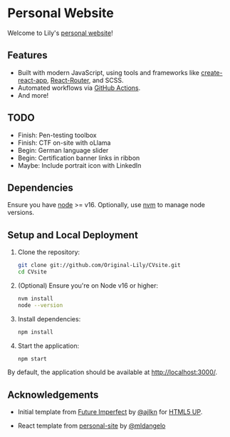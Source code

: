 # Personal Website

Welcome to Lily's [personal website](https://FabulousLily.com)!

## Features

- Built with modern JavaScript, using tools and frameworks like [create-react-app](https://github.com/facebook/create-react-app), [React-Router](https://reactrouter.com/), and SCSS.
- Automated workflows via [GitHub Actions](https://github.com/features/actions).
- And more!

## TODO

- Finish: Pen-testing toolbox
- Finish: CTF on-site with oLlama
-  Begin: German language slider
-  Begin: Certification banner links in ribbon
-  Maybe: Include portrait icon with LinkedIn

## Dependencies

Ensure you have [node](https://nodejs.org/) >= v16. Optionally, use [nvm](https://github.com/nvm-sh/nvm#installing-and-updating) to manage node versions.

## Setup and Local Deployment

1. Clone the repository:

    ```bash
    git clone git://github.com/Original-Lily/CVsite.git
    cd CVsite
    ```

2. (Optional) Ensure you're on Node v16 or higher:

    ```bash
    nvm install
    node --version
    ```

3. Install dependencies:

    ```bash
    npm install
    ```

4. Start the application:

    ```bash
    npm start
    ```

By default, the application should be available at [http://localhost:3000/](http://localhost:3000/).

## Acknowledgements

- Initial template from [Future Imperfect](https://html5up.net/future-imperfect) by [@ajlkn](https://github.com/ajlkn) for [HTML5 UP](html5up.net).

- React template from [personal-site](https://github.com/mldangelo/personal-site) by [@mldangelo](https://github.com/mldangelo)
